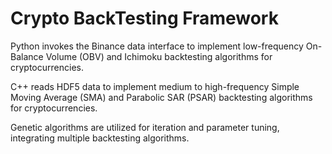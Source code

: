 # Crypto BackTesting Framework

Python invokes the Binance data interface to implement low-frequency On-Balance Volume (OBV) and Ichimoku backtesting algorithms for cryptocurrencies. 

C++ reads HDF5 data to implement medium to high-frequency Simple Moving Average (SMA) and Parabolic SAR (PSAR) backtesting algorithms for cryptocurrencies. 

Genetic algorithms are utilized for iteration and parameter tuning, integrating multiple backtesting algorithms. 

